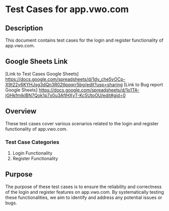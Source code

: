 # Test Cases for app.vwo.com

## Description
This document contains test cases for the login and register functionality of app.vwo.com.

## Google Sheets Link
[Link to Test Cases Google Sheets]   https://docs.google.com/spreadsheets/d/1dy_che5vOCp-X9t22y6KYHJsg3dQn3R02tIpqqrr5bg/edit?usp=sharing
[Link to Bug report  Google Sheets]  https://docs.google.com/spreadsheets/d/1o1TA-jGHkfmlklBN7Qok1p7x0u3AfIHXyT-Kc5UtoOU/edit#gid=0
## Overview
These test cases cover various scenarios related to the login and register functionality of app.vwo.com.

### Test Case Categories
1. Login Functionality
2. Register Functionality

## Purpose
The purpose of these test cases is to ensure the reliability and correctness of the login and register features on app.vwo.com.
By systematically testing these functionalities, we aim to identify and address any potential issues or bugs.

